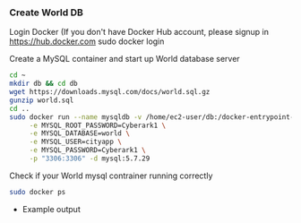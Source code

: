 ### Create World DB
Login Docker (If you don't have Docker Hub account, please signup in https://hub.docker.com
sudo docker login


Create a MySQL container and start up World database server

```bash
cd ~
mkdir db && cd db
wget https://downloads.mysql.com/docs/world.sql.gz
gunzip world.sql 
cd ..
sudo docker run --name mysqldb -v /home/ec2-user/db:/docker-entrypoint-initdb.d \
     -e MYSQL_ROOT_PASSWORD=Cyberark1 \
     -e MYSQL_DATABASE=world \
     -e MYSQL_USER=cityapp \
     -e MYSQL_PASSWORD=Cyberark1 \
     -p "3306:3306" -d mysql:5.7.29
```

Check if your World mysql contrainer running correctly
```bash
sudo docker ps
```
- Example output

``` 76e3a316a7ee        mysql:5.7.29        "docker-entrypoint.s…"   9 seconds ago       Up 6 seconds        0.0.0.0:3306->3306/tcp, 33060/tcp   mysqldb 
